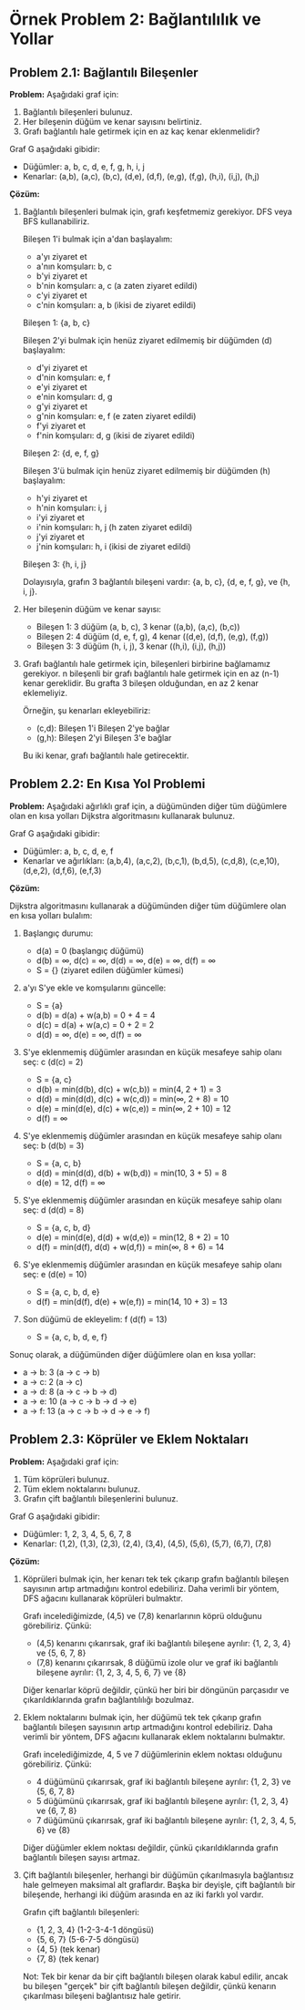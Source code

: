 # Örnek Problem 2: Bağlantılılık ve Yollar

## Problem 2.1: Bağlantılı Bileşenler

**Problem:** Aşağıdaki graf için:
1. Bağlantılı bileşenleri bulunuz.
2. Her bileşenin düğüm ve kenar sayısını belirtiniz.
3. Grafı bağlantılı hale getirmek için en az kaç kenar eklenmelidir?

Graf G aşağıdaki gibidir:
- Düğümler: a, b, c, d, e, f, g, h, i, j
- Kenarlar: (a,b), (a,c), (b,c), (d,e), (d,f), (e,g), (f,g), (h,i), (i,j), (h,j)

**Çözüm:**

1. Bağlantılı bileşenleri bulmak için, grafı keşfetmemiz gerekiyor. DFS veya BFS kullanabiliriz.

   Bileşen 1'i bulmak için a'dan başlayalım:
   - a'yı ziyaret et
   - a'nın komşuları: b, c
   - b'yi ziyaret et
   - b'nin komşuları: a, c (a zaten ziyaret edildi)
   - c'yi ziyaret et
   - c'nin komşuları: a, b (ikisi de ziyaret edildi)
   
   Bileşen 1: {a, b, c}

   Bileşen 2'yi bulmak için henüz ziyaret edilmemiş bir düğümden (d) başlayalım:
   - d'yi ziyaret et
   - d'nin komşuları: e, f
   - e'yi ziyaret et
   - e'nin komşuları: d, g
   - g'yi ziyaret et
   - g'nin komşuları: e, f (e zaten ziyaret edildi)
   - f'yi ziyaret et
   - f'nin komşuları: d, g (ikisi de ziyaret edildi)
   
   Bileşen 2: {d, e, f, g}

   Bileşen 3'ü bulmak için henüz ziyaret edilmemiş bir düğümden (h) başlayalım:
   - h'yi ziyaret et
   - h'nin komşuları: i, j
   - i'yi ziyaret et
   - i'nin komşuları: h, j (h zaten ziyaret edildi)
   - j'yi ziyaret et
   - j'nin komşuları: h, i (ikisi de ziyaret edildi)
   
   Bileşen 3: {h, i, j}

   Dolayısıyla, grafın 3 bağlantılı bileşeni vardır: {a, b, c}, {d, e, f, g}, ve {h, i, j}.

2. Her bileşenin düğüm ve kenar sayısı:
   - Bileşen 1: 3 düğüm (a, b, c), 3 kenar ((a,b), (a,c), (b,c))
   - Bileşen 2: 4 düğüm (d, e, f, g), 4 kenar ((d,e), (d,f), (e,g), (f,g))
   - Bileşen 3: 3 düğüm (h, i, j), 3 kenar ((h,i), (i,j), (h,j))

3. Grafı bağlantılı hale getirmek için, bileşenleri birbirine bağlamamız gerekiyor. n bileşenli bir grafı bağlantılı hale getirmek için en az (n-1) kenar gereklidir. Bu grafta 3 bileşen olduğundan, en az 2 kenar eklemeliyiz.

   Örneğin, şu kenarları ekleyebiliriz:
   - (c,d): Bileşen 1'i Bileşen 2'ye bağlar
   - (g,h): Bileşen 2'yi Bileşen 3'e bağlar

   Bu iki kenar, grafı bağlantılı hale getirecektir.

## Problem 2.2: En Kısa Yol Problemi

**Problem:** Aşağıdaki ağırlıklı graf için, a düğümünden diğer tüm düğümlere olan en kısa yolları Dijkstra algoritmasını kullanarak bulunuz.

Graf G aşağıdaki gibidir:
- Düğümler: a, b, c, d, e, f
- Kenarlar ve ağırlıkları: (a,b,4), (a,c,2), (b,c,1), (b,d,5), (c,d,8), (c,e,10), (d,e,2), (d,f,6), (e,f,3)

**Çözüm:**

Dijkstra algoritmasını kullanarak a düğümünden diğer tüm düğümlere olan en kısa yolları bulalım:

1. Başlangıç durumu:
   - d(a) = 0 (başlangıç düğümü)
   - d(b) = ∞, d(c) = ∞, d(d) = ∞, d(e) = ∞, d(f) = ∞
   - S = {} (ziyaret edilen düğümler kümesi)

2. a'yı S'ye ekle ve komşularını güncelle:
   - S = {a}
   - d(b) = d(a) + w(a,b) = 0 + 4 = 4
   - d(c) = d(a) + w(a,c) = 0 + 2 = 2
   - d(d) = ∞, d(e) = ∞, d(f) = ∞

3. S'ye eklenmemiş düğümler arasından en küçük mesafeye sahip olanı seç: c (d(c) = 2)
   - S = {a, c}
   - d(b) = min(d(b), d(c) + w(c,b)) = min(4, 2 + 1) = 3
   - d(d) = min(d(d), d(c) + w(c,d)) = min(∞, 2 + 8) = 10
   - d(e) = min(d(e), d(c) + w(c,e)) = min(∞, 2 + 10) = 12
   - d(f) = ∞

4. S'ye eklenmemiş düğümler arasından en küçük mesafeye sahip olanı seç: b (d(b) = 3)
   - S = {a, c, b}
   - d(d) = min(d(d), d(b) + w(b,d)) = min(10, 3 + 5) = 8
   - d(e) = 12, d(f) = ∞

5. S'ye eklenmemiş düğümler arasından en küçük mesafeye sahip olanı seç: d (d(d) = 8)
   - S = {a, c, b, d}
   - d(e) = min(d(e), d(d) + w(d,e)) = min(12, 8 + 2) = 10
   - d(f) = min(d(f), d(d) + w(d,f)) = min(∞, 8 + 6) = 14

6. S'ye eklenmemiş düğümler arasından en küçük mesafeye sahip olanı seç: e (d(e) = 10)
   - S = {a, c, b, d, e}
   - d(f) = min(d(f), d(e) + w(e,f)) = min(14, 10 + 3) = 13

7. Son düğümü de ekleyelim: f (d(f) = 13)
   - S = {a, c, b, d, e, f}

Sonuç olarak, a düğümünden diğer düğümlere olan en kısa yollar:
- a → b: 3 (a → c → b)
- a → c: 2 (a → c)
- a → d: 8 (a → c → b → d)
- a → e: 10 (a → c → b → d → e)
- a → f: 13 (a → c → b → d → e → f)

## Problem 2.3: Köprüler ve Eklem Noktaları

**Problem:** Aşağıdaki graf için:
1. Tüm köprüleri bulunuz.
2. Tüm eklem noktalarını bulunuz.
3. Grafın çift bağlantılı bileşenlerini bulunuz.

Graf G aşağıdaki gibidir:
- Düğümler: 1, 2, 3, 4, 5, 6, 7, 8
- Kenarlar: (1,2), (1,3), (2,3), (2,4), (3,4), (4,5), (5,6), (5,7), (6,7), (7,8)

**Çözüm:**

1. Köprüleri bulmak için, her kenarı tek tek çıkarıp grafın bağlantılı bileşen sayısının artıp artmadığını kontrol edebiliriz. Daha verimli bir yöntem, DFS ağacını kullanarak köprüleri bulmaktır.

   Grafı incelediğimizde, (4,5) ve (7,8) kenarlarının köprü olduğunu görebiliriz. Çünkü:
   - (4,5) kenarını çıkarırsak, graf iki bağlantılı bileşene ayrılır: {1, 2, 3, 4} ve {5, 6, 7, 8}
   - (7,8) kenarını çıkarırsak, 8 düğümü izole olur ve graf iki bağlantılı bileşene ayrılır: {1, 2, 3, 4, 5, 6, 7} ve {8}

   Diğer kenarlar köprü değildir, çünkü her biri bir döngünün parçasıdır ve çıkarıldıklarında grafın bağlantılılığı bozulmaz.

2. Eklem noktalarını bulmak için, her düğümü tek tek çıkarıp grafın bağlantılı bileşen sayısının artıp artmadığını kontrol edebiliriz. Daha verimli bir yöntem, DFS ağacını kullanarak eklem noktalarını bulmaktır.

   Grafı incelediğimizde, 4, 5 ve 7 düğümlerinin eklem noktası olduğunu görebiliriz. Çünkü:
   - 4 düğümünü çıkarırsak, graf iki bağlantılı bileşene ayrılır: {1, 2, 3} ve {5, 6, 7, 8}
   - 5 düğümünü çıkarırsak, graf iki bağlantılı bileşene ayrılır: {1, 2, 3, 4} ve {6, 7, 8}
   - 7 düğümünü çıkarırsak, graf iki bağlantılı bileşene ayrılır: {1, 2, 3, 4, 5, 6} ve {8}

   Diğer düğümler eklem noktası değildir, çünkü çıkarıldıklarında grafın bağlantılı bileşen sayısı artmaz.

3. Çift bağlantılı bileşenler, herhangi bir düğümün çıkarılmasıyla bağlantısız hale gelmeyen maksimal alt graflardır. Başka bir deyişle, çift bağlantılı bir bileşende, herhangi iki düğüm arasında en az iki farklı yol vardır.

   Grafın çift bağlantılı bileşenleri:
   - {1, 2, 3, 4} (1-2-3-4-1 döngüsü)
   - {5, 6, 7} (5-6-7-5 döngüsü)
   - {4, 5} (tek kenar)
   - {7, 8} (tek kenar)

   Not: Tek bir kenar da bir çift bağlantılı bileşen olarak kabul edilir, ancak bu bileşen "gerçek" bir çift bağlantılı bileşen değildir, çünkü kenarın çıkarılması bileşeni bağlantısız hale getirir.

